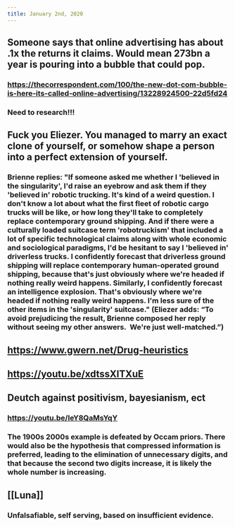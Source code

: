 ```yaml
---
title: January 2nd, 2020
---
```


## Someone says that online advertising has about .1x the returns it claims. Would mean 273bn a year is pouring into a bubble that could pop.
### https://thecorrespondent.com/100/the-new-dot-com-bubble-is-here-its-called-online-advertising/13228924500-22d5fd24

### Need to research!!!

## Fuck you Eliezer. You managed to marry an exact clone of yourself, or somehow shape a person into a perfect extension of yourself.
### **Brienne replies**: "If someone asked me whether I 'believed in the singularity', I'd raise an eyebrow and ask them if they 'believed in' robotic trucking. It's kind of a weird question. I don't know a lot about what the first fleet of robotic cargo trucks will be like, or how long they'll take to completely replace contemporary ground shipping. And if there were a culturally loaded suitcase term 'robotruckism' that included a lot of specific technological claims along with whole economic and sociological paradigms, I'd be hesitant to say I 'believed in' driverless trucks. I confidently forecast that driverless ground shipping will replace contemporary human-operated ground shipping, because that's just obviously where we're headed if nothing really weird happens. Similarly, I confidently forecast an intelligence explosion. That's obviously where we're headed if nothing really weird happens. I'm less sure of the other items in the 'singularity' suitcase." (Eliezer adds: “To avoid prejudicing the result, Brienne composed her reply without seeing my other answers.  We're just well-matched.”)

## https://www.gwern.net/Drug-heuristics

## https://youtu.be/xdtssXITXuE

## Deutch against positivism, bayesianism, ect
### https://youtu.be/IeY8QaMsYqY

### The 1900s 2000s example is defeated by Occam priors. There would also be the hypothesis that compressed information is preferred, leading to the elimination of unnecessary digits, and that because the second two digits increase, it is likely the whole number is increasing.

## [[Luna]]
### Unfalsafiable, self serving, based on insufficient evidence.

### 
